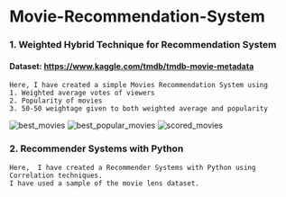 # Movie-Recommendation-System
### 1. Weighted Hybrid Technique for Recommendation System
#### Dataset: https://www.kaggle.com/tmdb/tmdb-movie-metadata
```
Here, I have created a simple Movies Recommendation System using 
1. Weighted average votes of viewers
2. Popularity of movies
3. 50-50 weightage given to both weighted average and popularity
```
![best_movies](https://user-images.githubusercontent.com/75041273/131870740-6daba362-b79f-4405-a97e-474e476bd619.png) 
![best_popular_movies](https://user-images.githubusercontent.com/75041273/131870895-f006cd89-8309-43c7-85d8-60d4dcdd5206.png)
![scored_movies](https://user-images.githubusercontent.com/75041273/131871588-6b00b434-84c0-42ff-b5b5-5f28dbfa9c20.png)

### 2. Recommender Systems with Python
```
Here,  I have created a Recommender Systems with Python using Correlation techniques. 
I have used a sample of the movie lens dataset. 
```
